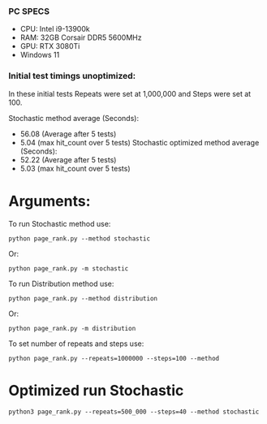 ### PC SPECS

* CPU: Intel i9-13900k
* RAM: 32GB Corsair DDR5 5600MHz
* GPU: RTX 3080Ti
* Windows 11

### Initial test timings unoptimized:
In these initial tests Repeats were set at 1,000,000
and Steps were set at 100.

Stochastic method average (Seconds): 
* 56.08 (Average after 5 tests)
* 5.04 (max hit_count over 5 tests)
Stochastic optimized method average (Seconds): 
* 52.22 (Average after 5 tests)
* 5.03 (max hit_count over 5 tests)






Arguments:
=========
To run Stochastic method use:
```
python page_rank.py --method stochastic
```
Or:
```
python page_rank.py -m stochastic
```
To run Distribution method use:
```
python page_rank.py --method distribution
```
Or:
```
python page_rank.py -m distribution
```
To set number of repeats and steps use:
```
python page_rank.py --repeats=1000000 --steps=100 --method 
```

Optimized run Stochastic
========================
```
python3 page_rank.py --repeats=500_000 --steps=40 --method stochastic 
```